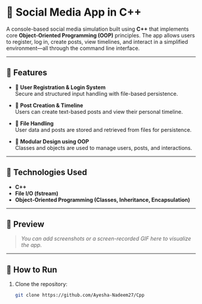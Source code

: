 # 📱 Social Media App in C++

A console-based social media simulation built using **C++** that implements core **Object-Oriented Programming (OOP)** principles. The app allows users to register, log in, create posts, view timelines, and interact in a simplified environment—all through the command line interface.

---

## 🧠 Features

- 👤 **User Registration & Login System**  
  Secure and structured input handling with file-based persistence.

- 📝 **Post Creation & Timeline**  
  Users can create text-based posts and view their personal timeline.

- 🧾 **File Handling**  
  User data and posts are stored and retrieved from files for persistence.

- 🧱 **Modular Design using OOP**  
  Classes and objects are used to manage users, posts, and interactions.

---

## 🔧 Technologies Used

- **C++**
- **File I/O (fstream)**
- **Object-Oriented Programming (Classes, Inheritance, Encapsulation)**

---

## 📸 Preview

> _You can add screenshots or a screen-recorded GIF here to visualize the app._

---

## 🚀 How to Run

1. Clone the repository:
   ```bash
   git clone https://github.com/Ayesha-Nadeem27/Cpp
